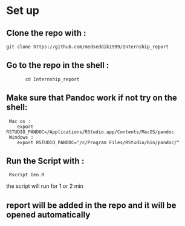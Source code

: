 # Set up 

## Clone the repo with :  
      
 ```
git clone https://github.com/medseddik1999/Internship_report
``` 

## Go to the repo in the shell   :  
           
           cd Internship_report  

## Make sure that Pandoc work if not try  on the shell: 
     Mac os : 
        export RSTUDIO_PANDOC=/Applications/RStudio.app/Contents/MacOS/pandoc 
     Windows : 
        export RSTUDIO_PANDOC="/c/Program Files/RStudio/bin/pandoc/" 
    
## Run the Script with : 
     Rscript Gen.R  

the script will run for  1 or 2 min 

## report will be added in the repo and it will be opened automatically  
